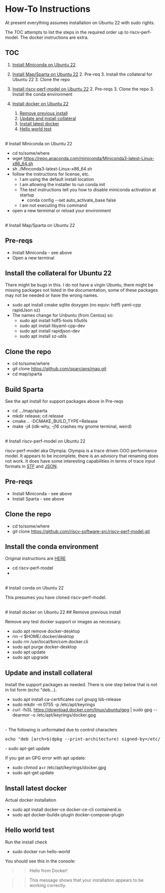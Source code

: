 # How-To Instructions

At present everything assumes installation on Ubuntu 22 with sudo rights.

The TOC attempts to list the steps in the required order up to riscv-perf-model. The docker instructions are extra.

## TOC

1. [Install Miniconda on Ubuntu 22](#install-miniconda-on-ubuntu-22)

1. [Install Map/Sparta on Ubuntu 22](#install-map-sparta-on-ubuntu-22)
    2. Pre-req
    3. Install the collateral for Ubuntu 22
    3. Clone the repo

1. [Install riscv-perf-model on Ubuntu 22](#install-riscv-perf-model-on-ubuntu-22)
    2. Pre-reqs
    3. Clone the repo
    3. Install the conda environment


1. [Install docker on Ubuntu 22](#install-docker-on-ubuntu-22)

    1. [Remove previous install](##remove-previous-install)
    1. [Update and install collateral](##update-and-install-collateral)
    1. [Install latest docker](##install-latest-docker)
    1. [Hello world test](##hello-world-test)

<br/>
# Install Miniconda on Ubuntu 22

- cd to/some/where
- wget https://repo.anaconda.com/miniconda/Miniconda3-latest-Linux-x86_64.sh
- sh ./Minconda3-latest-Linux-x86_64.sh
- follow the instructions for license, etc. 
    - I am using the default install location
    - I am allowing the installer to run conda init
    - The text instructions tell you how to disable miniconda activation at startup
        - conda config --set auto_activate_base false
    - I am not executing this command
- open a new termimal or reload your environment

<br/>
# Install Map/Sparta on Ubuntu 22

## Pre-reqs

- Install Miniconda - see above
- Open a new terminal

## Install the collateral for Ubuntu 22

There might be bugs in this. I do not have a virgin Ubuntu, there might be missing packages not listed in the documentation, some of these packages may not be needed or have the wrong names.

- sudo apt install cmake sqlite doxygen (no equiv: hdf5 yaml-cpp rapidJson xz)
- The names change for Unbuntu (from Centos) so:
    - sudo apt install hdf5-tools h5utils
    - sudo apt install libyaml-cpp-dev
    - sudo apt install rapidjson-dev
    - sudo apt install xz-utils

## Clone the repo

- cd to/some/where
- git clone https://github.com/sparcians/map.git
- cd map/sparta

## Build Sparta
 See the apt install for support packages above in  Pre-reqs

- cd .../map/sparta
- mkdir release; cd release
- cmake .. -DCMAKE_BUILD_TYPE=Release
- make -j4   (idk-why, -j16 crashes my gnome terminal, weird)

<br/>
# Install riscv-perf-model on Ubuntu 22

riscv-perf-model aka Olympia. Olympia is a trace driven OOO performance model. It appears to be incomplete, there is an advisory that renaming does not work. It does have some interesting capabilities in terms of trace input formats in [STF](https://github.com/sparcians/stf_spec) and [JSON](https://github.com/riscv-software-src/riscv-perf-model/tree/master/traces#json-inputs).

## Pre-reqs

- Install Miniconda - see above
- Install Sparta - see above

## Clone the repo

- cd to/some/where
- git clone https://github.com/riscv-software-src/riscv-perf-model.git


## Install the conda environment

Original instructions are [HERE](https://github.com/riscv-software-src/riscv-perf-model/tree/master/conda)

- cd riscv-perf-model
- 

<br/>
# Install conda on Ubuntu 22

This presumes you have cloned riscv-perf-model. 

<br/>
# Install docker on Ubuntu 22
## Remove previous install  

Remove any test docker support or images as necessary.

- sudo apt remove docker-desktop
- rm -r $HOME/.docker/desktop
- sudo rm /usr/local/bin/com.docker.cli
- sudo apt purge docker-desktop
- sudo apt update
- sudo apt upgrade
## Update and install collateral

Install the support packages as needed. There is one step below that is not in list form (echo "deb...). 

- sudo apt install ca-certificates curl gnupg lsb-release
- sudo mkdir -m 0755 -p /etc/apt/keyrings
- curl -fsSL https://download.docker.com/linux/ubuntu/gpg | sudo gpg --dearmor -o /etc/apt/keyrings/docker.gpg
<br />
- The following is unformated due to control characters
<pre>
echo "deb [arch=$(dpkg --print-architecture) signed-by=/etc/apt/keyrings/docker.gpg] https://download.docker.com/linux/ubuntu $(lsb_release -cs) stable" | sudo tee /etc/apt/sources.list.d/docker.list > /dev/null
</pre>
- sudo apt-get update

If you get an GPG error with apt update:

- sudo chmod a+r /etc/apt/keyrings/docker.gpg
- sudo apt-get update

## Install latest docker

Actual docker installation

- sudo apt install docker-ce docker-ce-cli containerd.io 
- sudo apt docker-buildx-plugin docker-compose-plugin

## Hello world test

Run the install check

- sudo docker run hello-world

You should see this in the console:

> > Hello from Docker!

> > This message shows that your installation appears to be working correctly.




